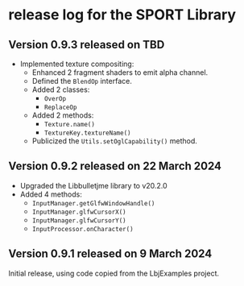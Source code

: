 # release log for the SPORT Library

## Version 0.9.3 released on TBD

+ Implemented texture compositing:
  + Enhanced 2 fragment shaders to emit alpha channel.
  + Defined the `BlendOp` interface.
  + Added 2 classes:
    + `OverOp`
    + `ReplaceOp`
  + Added 2 methods:
    + `Texture.name()`
    + `TextureKey.textureName()`
  + Publicized the `Utils.setOglCapability()` method.

## Version 0.9.2 released on 22 March 2024

+ Upgraded the Libbulletjme library to v20.2.0
+ Added 4 methods:
  + `InputManager.getGlfwWindowHandle()`
  + `InputManager.glfwCursorX()`
  + `InputManager.glfwCursorY()`
  + `InputProcessor.onCharacter()`

## Version 0.9.1 released on 9 March 2024

Initial release, using code copied from the LbjExamples project.